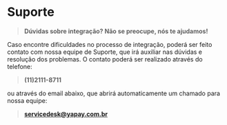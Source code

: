 # Suporte


> **Dúvidas sobre integração? Não se preocupe, nós te ajudamos!**


Caso encontre dificuldades no processo de integração, poderá ser feito contato com nossa equipe de Suporte, que irá auxiliar nas dúvidas e resolução dos problemas. O contato poderá ser realizado através do telefone:

> **(11)2111-8711**

ou através do email abaixo, que abrirá automaticamente um chamado para nossa equipe:

> **servicedesk@yapay.com.br**


